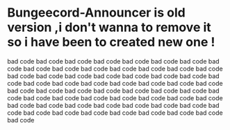 # Bungeecord-Announcer is old version ,i don't wanna to remove it so i have been to created new one ! 
bad code bad code bad code bad code bad code bad code bad code bad code bad code bad code bad code bad code bad code bad code bad code bad code bad code bad code bad code bad code bad code bad code bad code bad code bad code bad code bad code bad code bad code bad code bad code bad code bad code bad code bad code bad code bad code bad code bad code bad code bad code bad code bad code bad code bad code bad code bad code bad code bad code bad code bad code bad code bad code bad code bad code bad code bad code bad code bad code bad code bad code 
